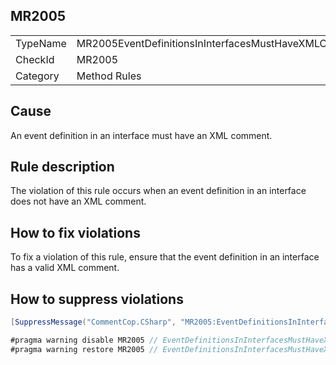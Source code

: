 ## MR2005

<table>
<tr>
  <td>TypeName</td>
  <td>MR2005EventDefinitionsInInterfacesMustHaveXMLComment</td>
</tr>
<tr>
  <td>CheckId</td>
  <td>MR2005</td>
</tr>
<tr>
  <td>Category</td>
  <td>Method Rules</td>
</tr>
</table>

## Cause

An event definition in an interface must have an XML comment.

## Rule description

The violation of this rule occurs when an event definition in an interface does not have an XML comment.

## How to fix violations

To fix a violation of this rule, ensure that the event definition in an interface has a valid XML comment.

## How to suppress violations

```csharp
[SuppressMessage("CommentCop.CSharp", "MR2005:EventDefinitionsInInterfacesMustHaveXMLComment", Justification = "Reviewed.")]
```

```csharp
#pragma warning disable MR2005 // EventDefinitionsInInterfacesMustHaveXMLComment
#pragma warning restore MR2005 // EventDefinitionsInInterfacesMustHaveXMLComment
```